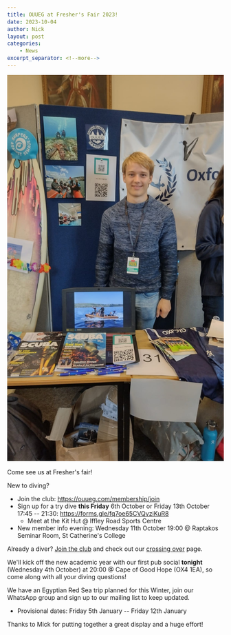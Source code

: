 ```yaml
---
title: OUUEG at Fresher's Fair 2023!
date: 2023-10-04
author: Nick
layout: post
categories:
    - News
excerpt_separator: <!--more-->
---
```


![](/assets/images/IMG-20231004-WA0000~2.jpg)

Come see us at Fresher's fair!

New to diving?
* Join the club: <https://ouueg.com/membership/join>
* Sign up for a try dive **this Friday** 6th October or Friday 13th October 17:45 -- 21:30: <https://forms.gle/fq7oe65CVQvziKuR8>
    * Meet at the Kit Hut @ Iffley Road Sports Centre
* New member info evening: Wednesday 11th October 19:00 @ Raptakos Seminar Room, St Catherine's College

<!--more-->

Already a diver? [Join the club](/membership/join) and check out our [crossing over](/membership/crossing-over) page.

We'll kick off the new academic year with our first pub social **tonight** (Wednesday 4th October) at 20:00 @ Cape of Good Hope (OX4 1EA), so come along with all your diving questions!

We have an Egyptian Red Sea trip planned for this Winter, join our WhatsApp group and sign up to our mailing list to keep updated.
* Provisional dates: Friday 5th January -- Friday 12th January

Thanks to Mick for putting together a great display and a huge effort!
